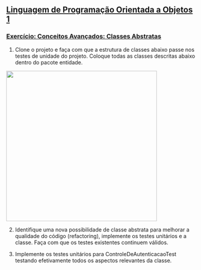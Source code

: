 ## [Linguagem de Programação Orientada a Objetos 1](https://rodrigonoll.github.io/aula/lpoo-1.html)

### [Exercício: Conceitos Avançados: Classes Abstratas](https://rodrigonoll.github.io/aula/avancado/#/5)

1. Clone o projeto e faça com que a estrutura de classes abaixo passe nos testes de unidade do projeto. Coloque todas as classes descritas abaixo dentro do pacote entidade.   

<img height="400" src="https://rodrigonoll.github.io/aula/avancado/abstratas/exerc-1.png">

2. Identifique uma nova possibilidade de classe abstrata para melhorar a qualidade do código (refactoring), implemente os testes unitários e a classe. Faça com que os testes existentes continuem válidos.  

3. Implemente os testes unitários para ControleDeAutenticacaoTest testando efetivamente todos os aspectos relevantes da classe.  
